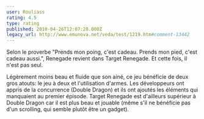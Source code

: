 ```yaml
---
user: Rouliass
rating: 4.5
type: rating
published: 2010-04-26T12:07:28.000Z
legacy_url: http://www.emunova.net/veda/test/1219.htm#comment-13442
---
```

Selon le proverbe "Prends mon poing, c'est cadeau. Prends mon pied, c'est cadeau aussi.", Renegade revient dans Target Renegade. Et cette fois, il n'est pas seul.

Légèrement moins beau et fluide que son ainé, ce jeu bénéficie de deux gros atouts: le jeu à deux et l'utilisation d'armes. Les développeurs ont appris de la concurrence (Double Dragon) et ils ont ajoutés les éléments qui manquaient au premier épisode. Target Renegade est d'ailleurs supérieur à Double Dragon car il est plus beau et jouable (même s'il ne bénéficie pas d'un scrolling, qui semble plutôt être un gadget).